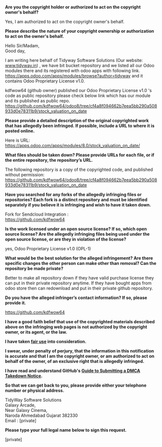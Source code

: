 **Are you the copyright holder or authorized to act on the copyright owner's behalf?**

Yes, I am authorized to act on the copyright owner's behalf.

**Please describe the nature of your copyright ownership or authorization to act on the owner's behalf.**

Hello Sir/Madam,  
Good day,  

I am writing here behalf of Tidyway Software Solutions (Our website: www.tidyway.in) , we have bit bucket repository and we listed all our Odoo modules there and its registered with odoo apps with following link.  
https://apps.odoo.com/apps/modules/browse?author=tidyway and it contains Odoo Proprietary License v1.0.

kdfwow64 (github owner) published our Odoo Proprietary License v1.0 's code as public repository please check below link which has our module and its published as public repo. https://github.com/kdfwow64/odoo8/tree/cf4a8f094662b7eea5bb290a508933d0e78311b9/stock_valuation_on_date

**Please provide a detailed description of the original copyrighted work that has allegedly been infringed. If possible, include a URL to where it is posted online.**

Here is URL: https://apps.odoo.com/apps/modules/8.0/stock_valuation_on_date/

**What files should be taken down? Please provide URLs for each file, or if the entire repository, the repository’s URL.**

The following repository is a copy of the copyrighted code, and published without permission:  
https://github.com/kdfwow64/odoo8/tree/cf4a8f094662b7eea5bb290a508933d0e78311b9/stock_valuation_on_date

**Have you searched for any forks of the allegedly infringing files or repositories? Each fork is a distinct repository and must be identified separately if you believe it is infringing and wish to have it taken down.**

Fork for Sendcloud Integration :  
https://github.com/kdfwow64

**Is the work licensed under an open source license? If so, which open source license? Are the allegedly infringing files being used under the open source license, or are they in violation of the license?**

yes, Odoo Proprietary License v1.0 (OPL-1)

**What would be the best solution for the alleged infringement? Are there specific changes the other person can make other than removal? Can the repository be made private?**

Better to make all repository down if they have valid purchase license they can put in their private repository anytime. If they have bought apps from odoo store then can redownload and put in their private github repository.

**Do you have the alleged infringer’s contact information? If so, please provide it.**

https://github.com/kdfwow64

**I have a good faith belief that use of the copyrighted materials described above on the infringing web pages is not authorized by the copyright owner, or its agent, or the law.**

**I have taken <a href="https://www.lumendatabase.org/topics/22">fair use</a> into consideration.**

**I swear, under penalty of perjury, that the information in this notification is accurate and that I am the copyright owner, or am authorized to act on behalf of the owner, of an exclusive right that is allegedly infringed.**

**I have read and understand GitHub's <a href="https://docs.github.com/articles/guide-to-submitting-a-dmca-takedown-notice/">Guide to Submitting a DMCA Takedown Notice</a>.**

**So that we can get back to you, please provide either your telephone number or physical address.**

TidyWay Software Solutions  
Galaxy Arcade,  
Near Galaxy Cinema,  
Naroda Ahmedabad Gujarat 382330  
Email : [private]

**Please type your full legal name below to sign this request.**

[private]
